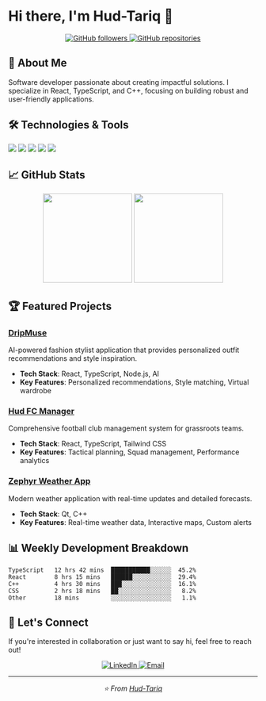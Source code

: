 # Hi there, I'm Hud-Tariq 👋

<div align="center">
  <a href="https://github.com/Hud-Tariq">
    <img src="https://img.shields.io/github/followers/Hud-Tariq?label=Follow&style=social" alt="GitHub followers">
  </a>
  <a href="https://github.com/Hud-Tariq?tab=repositories">
    <img src="https://img.shields.io/badge/Repositories-View%20All-blue?style=flat-square&logo=github" alt="GitHub repositories">
  </a>
</div>

## 🚀 About Me

Software developer passionate about creating impactful solutions. I specialize in React, TypeScript, and C++, focusing on building robust and user-friendly applications.

## 🛠️ Technologies & Tools

![](https://img.shields.io/badge/Code-React-informational?style=flat&logo=react&logoColor=white&color=2bbc8a)
![](https://img.shields.io/badge/Code-TypeScript-informational?style=flat&logo=typescript&logoColor=white&color=2bbc8a)
![](https://img.shields.io/badge/Code-Node.js-informational?style=flat&logo=node.js&logoColor=white&color=2bbc8a)
![](https://img.shields.io/badge/Code-C++-informational?style=flat&logo=c%2B%2B&logoColor=white&color=2bbc8a)
![](https://img.shields.io/badge/Tools-Git-informational?style=flat&logo=git&logoColor=white&color=2bbc8a)

## 📈 GitHub Stats

<div align="center">
  <img height="180em" src="https://github-readme-stats.vercel.app/api?username=Hud-Tariq&show_icons=true&theme=tokyonight&include_all_commits=true&count_private=true"/>
  <img height="180em" src="https://github-readme-stats.vercel.app/api/top-langs/?username=Hud-Tariq&layout=compact&langs_count=6&theme=tokyonight"/>
</div>

## 🏆 Featured Projects

### [DripMuse](https://github.com/Hud-Tariq/DripMuse)
AI-powered fashion stylist application that provides personalized outfit recommendations and style inspiration.
- **Tech Stack**: React, TypeScript, Node.js, AI
- **Key Features**: Personalized recommendations, Style matching, Virtual wardrobe

### [Hud FC Manager](https://github.com/Hud-Tariq/hud-fc-tactical-tracker)
Comprehensive football club management system for grassroots teams.
- **Tech Stack**: React, TypeScript, Tailwind CSS
- **Key Features**: Tactical planning, Squad management, Performance analytics

### [Zephyr Weather App](https://github.com/Hud-Tariq/Zephyr)
Modern weather application with real-time updates and detailed forecasts.
- **Tech Stack**: Qt, C++
- **Key Features**: Real-time weather data, Interactive maps, Custom alerts

## 📊 Weekly Development Breakdown

```text
TypeScript   12 hrs 42 mins  ███████████░░░░░░  45.2%
React        8 hrs 15 mins   ██████░░░░░░░░░░░  29.4%
C++          4 hrs 30 mins   ███░░░░░░░░░░░░░░  16.1%
CSS          2 hrs 18 mins   ██░░░░░░░░░░░░░░░   8.2%
Other        18 mins         ░░░░░░░░░░░░░░░░░   1.1%
```

## 🤝 Let's Connect

If you're interested in collaboration or just want to say hi, feel free to reach out!

<div align="center">
  <a href="https://www.linkedin.com/in/hud-tariq-321206186/">
    <img src="https://img.shields.io/badge/-LinkedIn-0077B5?style=for-the-badge&logo=linkedin&logoColor=white" alt="LinkedIn"/>
  </a>
  <a href="mailto:hudtariqm@gmail.com" target="_blank">
    <img src="https://img.shields.io/badge/-Email-D14836?style=for-the-badge&logo=gmail&logoColor=white" alt="Email"/>
  </a>
</div>

---

<div align="center">
  <i>⭐️ From <a href="https://github.com/Hud-Tariq">Hud-Tariq</a></i>
</div>
